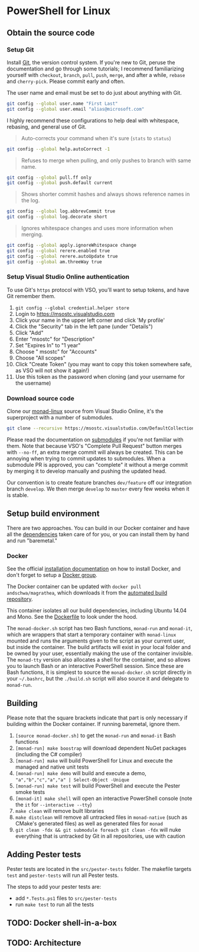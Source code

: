 # PowerShell for Linux

## Obtain the source code

### Setup Git

Install [Git][], the version control system. If you're new to Git, peruse the documentation and go through some tutorials; I recommend familiarizing yourself with `checkout`, `branch`, `pull`, `push`, `merge`, and after a while, `rebase` and `cherry-pick`. Please commit early and often.

The user name and email must be set to do just about anything with Git.

```sh
git config --global user.name "First Last"
git config --global user.email "alias@microsoft.com"
```

I highly recommend these configurations to help deal with whitespace, rebasing, and general use of Git.

> Auto-corrects your command when it's sure (`stats` to `status`)
```sh
git config --global help.autoCorrect -1
```

> Refuses to merge when pulling, and only pushes to branch with same name.
```sh
git config --global pull.ff only
git config --global push.default current
```

> Shows shorter commit hashes and always shows reference names in the log.
```sh
git config --global log.abbrevCommit true
git config --global log.decorate short
```

> Ignores whitespace changes and uses more information when merging.
```sh
git config --global apply.ignoreWhitespace change
git config --global rerere.enabled true
git config --global rerere.autoUpdate true
git config --global am.threeWay true
```

[Git]: https://git-scm.com/documentation

### Setup Visual Studio Online authentication

To use Git's `https` protocol with VSO, you'll want to setup tokens, and have Git remember them.

1. `git config --global credential.helper store`
2. Login to <https://msostc.visualstudio.com>
3. Click your name in the upper left corner and click 'My profile'
4. Click the "Security" tab in the left pane (under "Details")
5. Click "Add"
6. Enter "msostc" for "Description"
7. Set "Expires In" to "1 year"
8. Choose " msostc" for "Accounts"
9. Choose "All scopes"
10. Click "Create Token" (you may want to copy this token somewhere safe, as VSO will not show it again!)
11. Use this token as the password when cloning (and your username for the username)

### Download source code

Clone our [monad-linux][] source from Visual Studio Online, it's the superproject with a number of submodules.

```sh
git clone --recursive https://msostc.visualstudio.com/DefaultCollection/PS/_git/monad-linux
```

Please read the documentation on [submodules][] if you're not familiar with them. Note that because VSO's "Complete Pull Request" button merges with `--no-ff`, an extra merge commit will always be created. This can be annoying when trying to commit updates to submodules. When a submodule PR is approved, you can "complete" it without a merge commit by merging it to develop manually and pushing the updated head.

Our convention is to create feature branches `dev/feature` off our integration branch `develop`. We then merge `develop` to `master` every few weeks when it is stable.

[monad-linux]: https://msostc.visualstudio.com/DefaultCollection/PS/_git/monad-linux
[submodules]: https://www.git-scm.com/book/en/v2/Git-Tools-Submodules

## Setup build environment

There are two approaches. You can build in our Docker container and have all the [dependencies](docs/Dependencies.md) taken care of for you, or you can install them by hand and run "baremetal."

### Docker

See the official [installation documentation][] on how to install Docker, and don't forget to setup a [Docker group][].

The Docker container can be updated with `docker pull andschwa/magrathea`, which downloads it from the [automated build repository][].

This container isolates all our build dependencies, including Ubuntu 14.04 and Mono. See the [Dockerfile][] to look under the hood.

The `monad-docker.sh` script has two Bash functions, `monad-run` and `monad-it`, which are wrappers that start a temporary container with `monad-linux` mounted and runs the arguments given to the script as your current user, but inside the container. The build artifacts will exist in your local folder and be owned by your user, essentially making the use of the container invisible. The `monad-tty` version also allocates a shell for the container, and so allows you to launch Bash or an interactive PowerShell session. Since these are Bash functions, it is simplest to source the `monad-docker.sh` script directly in your `~/.bashrc`, but the `./build.sh` script will also source it and delegate to `monad-run`.

[Docker group]: https://docs.docker.com/installation/ubuntulinux/#create-a-docker-group
[installation documentation]: https://docs.docker.com/installation/ubuntulinux/
[automated build repository]: https://registry.hub.docker.com/u/andschwa/magrathea/
[Dockerfile]: https://github.com/andschwa/docker-magrathea/blob/master/Dockerfile
[Make]: https://www.gnu.org/software/make/manual/make.html
[CMake]: http://www.cmake.org/cmake/help/v2.8.12/cmake.html

## Building

Please note that the square brackets indicate that part is only necessary if building within the Docker container. If running baremetal, ignore them.

1. `[source monad-docker.sh]` to get the `monad-run` and `monad-it` Bash functions
2. `[monad-run] make boostrap` will download dependent NuGet packages (including the C# compiler)
3. `[monad-run] make` will build PowerShell for Linux and execute the managed and native unit tests
4. `[monad-run] make demo` will build and execute a demo, `"a","b","c","a","a" | Select-Object -Unique`
5. `[monad-run] make test` will build PowerShell and execute the Pester smoke tests
6. `[monad-it] make shell` will open an interactive PowerShell console (note the `it` for `--interactive --tty`)
7. `make clean` will remove built libraries
8. `make distclean` will remove all untracked files in `monad-native` (such as CMake's generated files) as well as generated files for `monad`
9. `git clean -fdx && git submodule foreach git clean -fdx` will nuke everything that is untracked by Git in all repositories, use with caution

## Adding Pester tests

Pester tests are located in the `src/pester-tests` folder. The makefile targets `test` and `pester-tests` will run all Pester tests.

The steps to add your pester tests are:
- add `*.Tests.ps1` files to `src/pester-tests`
- run `make test` to run all the tests

## TODO: Docker shell-in-a-box

## TODO: Architecture

